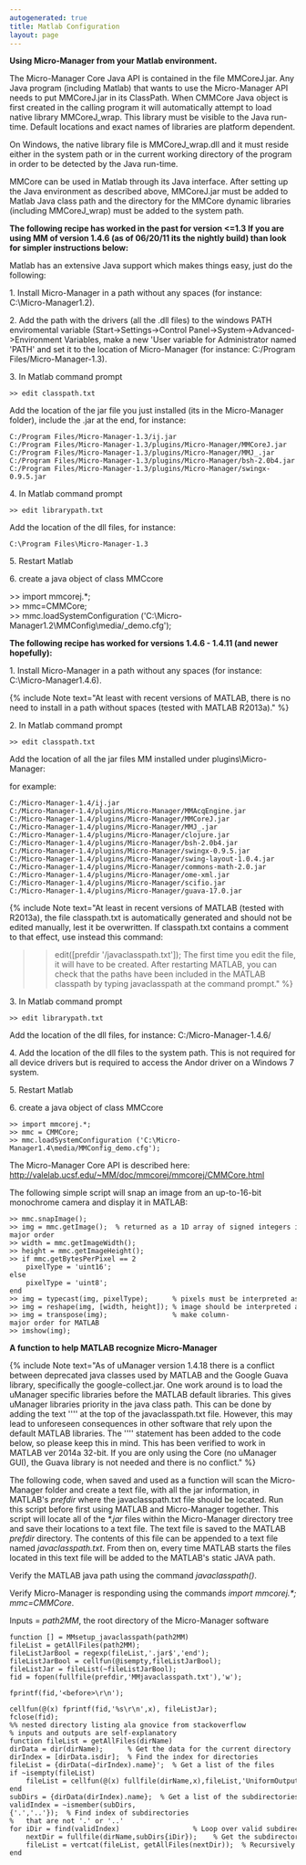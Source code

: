 ```yaml
---
autogenerated: true
title: Matlab Configuration
layout: page
---
```


**Using Micro-Manager from your Matlab environment.**

The Micro-Manager Core Java API is contained in the file MMCoreJ.jar.
Any Java program (including Matlab) that wants to use the Micro-Manager
API needs to put MMCoreJ.jar in its ClassPath. When CMMCore Java object
is first created in the calling program it will automatically attempt to
load native library MMCoreJ\_wrap. This library must be visible to the
Java run-time. Default locations and exact names of libraries are
platform dependent.

On Windows, the native library file is MMCoreJ\_wrap.dll and it must
reside either in the system path or in the current working directory of
the program in order to be detected by the Java run-time.

MMCore can be used in Matlab through its Java interface. After setting
up the Java environment as described above, MMCoreJ.jar must be added to
Matlab Java class path and the directory for the MMCore dynamic
libraries (including MMCoreJ\_wrap) must be added to the system path.

**The following recipe has worked in the past for version &lt;=1.3 If
you are using MM of version 1.4.6 (as of 06/20/11 its the nightly build)
than look for simpler instructions below:**

Matlab has an extensive Java support which makes things easy, just do
the following:

1\. Install Micro-Manager in a path without any spaces (for instance:
C:\\Micro-Manager1.2).

2\. Add the path with the drivers (all the .dll files) to the windows
PATH enviromental variable (Start-&gt;Settings-&gt;Control
Panel-&gt;System-&gt;Advanced-&gt;Environment Variables, make a new
'User variable for Administrator named 'PATH' and set it to the location
of Micro-Manager (for instance: C:/Program Files/Micro-Manager-1.3).

3\. In Matlab command prompt

```
>> edit classpath.txt 
```

Add the location of the jar file you just installed (its in the
Micro-Manager folder), include the .jar at the end, for instance:

```
C:/Program Files/Micro-Manager-1.3/ij.jar
C:/Program Files/Micro-Manager-1.3/plugins/Micro-Manager/MMCoreJ.jar
C:/Program Files/Micro-Manager-1.3/plugins/Micro-Manager/MMJ_.jar
C:/Program Files/Micro-Manager-1.3/plugins/Micro-Manager/bsh-2.0b4.jar
C:/Program Files/Micro-Manager-1.3/plugins/Micro-Manager/swingx-0.9.5.jar
```

4\. In Matlab command prompt

```
>> edit librarypath.txt 
```

Add the location of the dll files, for instance:

```
C:\Program Files\Micro-Manager-1.3
```

5\. Restart Matlab

6\. create a java object of class MMCcore

&gt;&gt; import mmcorej.\*;  
&gt;&gt; mmc=CMMCore;  
&gt;&gt; mmc.loadSystemConfiguration
('C:\\Micro-Manager1.2\\MMConfig\media/_demo.cfg');  

**The following recipe has worked for versions 1.4.6 - 1.4.11 (and newer
hopefully):**

1\. Install Micro-Manager in a path without any spaces (for instance:
C:\\Micro-Manager1.4.6).

{% include Note text="At least with recent versions of MATLAB, there is no need to install in a path without spaces (tested with MATLAB R2013a)." %}

2\. In Matlab command prompt

```
>> edit classpath.txt 
```

Add the location of all the jar files MM installed under
plugins\\Micro-Manager:

for example:

```
C:/Micro-Manager-1.4/ij.jar
C:/Micro-Manager-1.4/plugins/Micro-Manager/MMAcqEngine.jar
C:/Micro-Manager-1.4/plugins/Micro-Manager/MMCoreJ.jar
C:/Micro-Manager-1.4/plugins/Micro-Manager/MMJ_.jar
C:/Micro-Manager-1.4/plugins/Micro-Manager/clojure.jar
C:/Micro-Manager-1.4/plugins/Micro-Manager/bsh-2.0b4.jar
C:/Micro-Manager-1.4/plugins/Micro-Manager/swingx-0.9.5.jar
C:/Micro-Manager-1.4/plugins/Micro-Manager/swing-layout-1.0.4.jar
C:/Micro-Manager-1.4/plugins/Micro-Manager/commons-math-2.0.jar
C:/Micro-Manager-1.4/plugins/Micro-Manager/ome-xml.jar
C:/Micro-Manager-1.4/plugins/Micro-Manager/scifio.jar
C:/Micro-Manager-1.4/plugins/Micro-Manager/guava-17.0.jar
```

{% include Note text="At least in recent versions of MATLAB (tested with R2013a), the file classpath.txt is automatically generated and should not be edited manually, lest it be overwritten. If classpath.txt contains a comment to that effect, use instead this command:
 >> edit([prefdir '/javaclasspath.txt']);
The first time you edit the file, it will have to be created. After restarting MATLAB, you can check that the paths have been included in the MATLAB classpath by typing
 >> javaclasspath
at the command prompt." %}

3\. In Matlab command prompt

```
>> edit librarypath.txt 
```

Add the location of the dll files, for instance: C:/Micro-Manager-1.4.6/

4\. Add the location of the dll files to the system path. This is not
required for all device drivers but is required to access the Andor
driver on a Windows 7 system.

5\. Restart Matlab

6\. create a java object of class MMCcore

```
>> import mmcorej.*;
>> mmc = CMMCore;
>> mmc.loadSystemConfiguration ('C:\Micro-Manager1.4\media/MMConfig_demo.cfg');
```

The Micro-Manager Core API is described here:
<http://valelab.ucsf.edu/~MM/doc/mmcorej/mmcorej/CMMCore.html>

The following simple script will snap an image from an up-to-16-bit
monochrome camera and display it in MATLAB:

```
>> mmc.snapImage();
>> img = mmc.getImage();  % returned as a 1D array of signed integers in row-major order
>> width = mmc.getImageWidth();
>> height = mmc.getImageHeight();
>> if mmc.getBytesPerPixel == 2
    pixelType = 'uint16';
else
    pixelType = 'uint8';
end
>> img = typecast(img, pixelType);      % pixels must be interpreted as unsigned integers
>> img = reshape(img, [width, height]); % image should be interpreted as a 2D array
>> img = transpose(img);                % make column-major order for MATLAB
>> imshow(img);
```

**A function to help MATLAB recognize Micro-Manager**

{% include Note text="As of uManager version 1.4.18 there is a conflict between deprecated java classes used by MATLAB and the Google Guava library, specifically the google-collect.jar. One work around is to load the uManager specific libraries before the MATLAB default libraries. This gives uManager libraries priority in the java class path. This can be done by adding the text ''<before>'' at the top of the javaclasspath.txt file. However, this may lead to unforeseen consequences in other software that rely upon the default MATLAB libraries. The ''<before>'' statement has been added to the code below, so please keep this in mind. This has been verified to work in MATLAB ver 2014a 32-bit. If you are only using the Core (no uManager GUI), the Guava library is not needed and there is no conflict." %}

The following code, when saved and used as a function will scan the
Micro-Manager folder and create a text file, with all the jar
information, in MATLAB's *prefdir* where the javaclasspath.txt file
should be located. Run this script before first using MATLAB and
Micro-Manager together. This script will locate all of the *\*.jar*
files within the Micro-Manager directory tree and save their locations
to a text file. The text file is saved to the MATLAB *prefdir*
directory. The contents of this file can be appended to a text file
named *javaclasspath.txt*. From then on, every time MATLAB starts the
files located in this text file will be added to the MATLAB's static
JAVA path.

Verify the MATLAB java path using the command *javaclasspath()*.

Verify Micro-Manager is responding using the commands *import
mmcorej.\*; mmc=CMMCore*.

Inputs = *path2MM*, the root directory of the Micro-Manager software

```
function [] = MMsetup_javaclasspath(path2MM)
fileList = getAllFiles(path2MM);
fileListJarBool = regexp(fileList,'.jar$','end');
fileListJarBool = cellfun(@isempty,fileListJarBool);
fileListJar = fileList(~fileListJarBool);
fid = fopen(fullfile(prefdir,'MMjavaclasspath.txt'),'w');

fprintf(fid,'<before>\r\n');

cellfun(@(x) fprintf(fid,'%s\r\n',x), fileListJar);
fclose(fid);
%% nested directory listing ala gnovice from stackoverflow
% inputs and outputs are self-explanatory
function fileList = getAllFiles(dirName)
dirData = dir(dirName);      % Get the data for the current directory
dirIndex = [dirData.isdir];  % Find the index for directories
fileList = {dirData(~dirIndex).name}';  % Get a list of the files
if ~isempty(fileList)
    fileList = cellfun(@(x) fullfile(dirName,x),fileList,'UniformOutput',false);
end
subDirs = {dirData(dirIndex).name};  % Get a list of the subdirectories
validIndex = ~ismember(subDirs,{'.','..'});  % Find index of subdirectories
%   that are not '.' or '..'
for iDir = find(validIndex)                  % Loop over valid subdirectories
    nextDir = fullfile(dirName,subDirs{iDir});    % Get the subdirectory path
    fileList = vertcat(fileList, getAllFiles(nextDir));  % Recursively call getAllFiles
end
```

